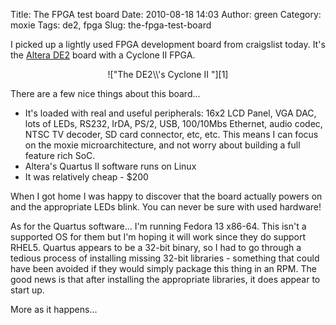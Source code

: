 Title: The FPGA test board
Date: 2010-08-18 14:03
Author: green
Category: moxie
Tags: de2, fpga
Slug: the-fpga-test-board

I picked up a lightly used FPGA development board from craigslist today.
It's the [Altera DE2][] board with a Cyclone II FPGA.

<center>
!["The DE2\\'s Cyclone II "][1]
</center>

There are a few nice things about this board...

-   It's loaded with real and useful peripherals: 16x2 LCD Panel, VGA
    DAC, lots of LEDs, RS232, IrDA, PS/2, USB, 100/10Mbs Ethernet, audio
    codec, NTSC TV decoder, SD card connector, etc, etc. This means I
    can focus on the moxie microarchitecture, and not worry about
    building a full feature rich SoC.
-   Altera's Quartus II software runs on Linux
-   It was relatively cheap - \$200

When I got home I was happy to discover that the board actually powers
on and the appropriate LEDs blink. You can never be sure with used
hardware!

As for the Quartus software... I'm running Fedora 13 x86-64. This isn't
a supported OS for them but I'm hoping it will work since they do
support RHEL5. Quartus appears to be a 32-bit binary, so I had to go
through a tedious process of installing missing 32-bit libraries -
something that could have been avoided if they would simply package this
thing in an RPM. The good news is that after installing the appropriate
libraries, it does appear to start up.

More as it happens...

  [Altera DE2]: http://www.altera.com/education/univ/materials/boards/unv-de2-board.html
  [1]: http://moxielogic.org/blog/wp-content/uploads/2010/08/P1230549-300x225.jpg

